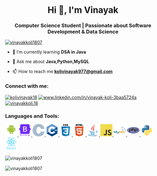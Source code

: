 

<!--
**Vinayakkoli1807/Vinayakkoli1807** is a ✨ _special_ ✨ repository because its `README.md` (this file) appears on your GitHub profile.

Here are some ideas to get you started:

- 🔭 I’m currently working on ...
- 🌱 I’m currently learning ...
- 👯 I’m looking to collaborate on ...
- 🤔 I’m looking for help with ...
- 💬 Ask me about ...
- 📫 How to reach me: ...
- 😄 Pronouns: ...
- ⚡ Fun fact: ...

# Hi there, I'm Vinayak 👋

🎓 I'm a Computer Science student passionate about Software development and Data science, and building cool stuff with code.

### 👨‍💻 Tech Stack
- 💻 Languages: Java, Python, JavaScript
- 🌐 Frontend: HTML, CSS, React.js, Bootstrap
- 🛠️ Backend:  MySQL
- 🔧 Tools: Git, GitHub, VS Code, NetBeans

### 🌱 Currently Learning
- DSA in Java

### 🧠 Projects I'm Proud Of
| Project | Description | Tech |
|--------|-------------|------|
| **Online Yoga & Home Remedies** | Online Yoga Classes with e-commerce products | Java, MySQL, Html, Css, Js, Bootstrap|
| **Restaurant Webpage** | Simple Cafe Webpage with menu options | Html, Css, JavaScript |



### 💬 Let's Connect!
LinkedIn  : www.linkedin.com/in/vinayak-koli-3baa5724a

---
-->
<h1 align="center">Hi 👋, I'm Vinayak</h1>
<h3 align="center">Computer Science Student | Passionate about Software Development & Data Science</h3>

<p align="left"> <a href="https://github.com/ryo-ma/github-profile-trophy"><img src="https://github-profile-trophy.vercel.app/?username=vinayakkoli1807" alt="vinayakkoli1807" /></a> </p>

- 🌱 I’m currently learning **DSA in Java**

- 💬 Ask me about **Java,Python,MySQL**

- 📫 How to reach me **kolivinayak977@gmail.com**

<h3 align="left">Connect with me:</h3>
<p align="left">
<a href="https://twitter.com/kolivinayak18" target="blank"><img align="center" src="https://raw.githubusercontent.com/rahuldkjain/github-profile-readme-generator/master/src/images/icons/Social/twitter.svg" alt="kolivinayak18" height="30" width="40" /></a>
<a href="https://linkedin.com/in/www.linkedin.com/in/vinayak-koli-3baa5724a" target="blank"><img align="center" src="https://raw.githubusercontent.com/rahuldkjain/github-profile-readme-generator/master/src/images/icons/Social/linked-in-alt.svg" alt="www.linkedin.com/in/vinayak-koli-3baa5724a" height="30" width="40" /></a>
<a href="https://instagram.com/vinayakkoli.18" target="blank"><img align="center" src="https://raw.githubusercontent.com/rahuldkjain/github-profile-readme-generator/master/src/images/icons/Social/instagram.svg" alt="vinayakkoli.18" height="30" width="40" /></a>
</p>

<h3 align="left">Languages and Tools:</h3>
<p align="left"> <a href="https://developer.android.com" target="_blank" rel="noreferrer"> <img src="https://raw.githubusercontent.com/devicons/devicon/master/icons/android/android-original-wordmark.svg" alt="android" width="40" height="40"/> </a> <a href="https://getbootstrap.com" target="_blank" rel="noreferrer"> <img src="https://raw.githubusercontent.com/devicons/devicon/master/icons/bootstrap/bootstrap-plain-wordmark.svg" alt="bootstrap" width="40" height="40"/> </a> <a href="https://www.cprogramming.com/" target="_blank" rel="noreferrer"> <img src="https://raw.githubusercontent.com/devicons/devicon/master/icons/c/c-original.svg" alt="c" width="40" height="40"/> </a> <a href="https://www.w3schools.com/cpp/" target="_blank" rel="noreferrer"> <img src="https://raw.githubusercontent.com/devicons/devicon/master/icons/cplusplus/cplusplus-original.svg" alt="cplusplus" width="40" height="40"/> </a> <a href="https://www.w3schools.com/css/" target="_blank" rel="noreferrer"> <img src="https://raw.githubusercontent.com/devicons/devicon/master/icons/css3/css3-original-wordmark.svg" alt="css3" width="40" height="40"/> </a> <a href="https://www.w3.org/html/" target="_blank" rel="noreferrer"> <img src="https://raw.githubusercontent.com/devicons/devicon/master/icons/html5/html5-original-wordmark.svg" alt="html5" width="40" height="40"/> </a> <a href="https://www.java.com" target="_blank" rel="noreferrer"> <img src="https://raw.githubusercontent.com/devicons/devicon/master/icons/java/java-original.svg" alt="java" width="40" height="40"/> </a> <a href="https://developer.mozilla.org/en-US/docs/Web/JavaScript" target="_blank" rel="noreferrer"> <img src="https://raw.githubusercontent.com/devicons/devicon/master/icons/javascript/javascript-original.svg" alt="javascript" width="40" height="40"/> </a> <a href="https://www.mysql.com/" target="_blank" rel="noreferrer"> <img src="https://raw.githubusercontent.com/devicons/devicon/master/icons/mysql/mysql-original-wordmark.svg" alt="mysql" width="40" height="40"/> </a> <a href="https://www.php.net" target="_blank" rel="noreferrer"> <img src="https://raw.githubusercontent.com/devicons/devicon/master/icons/php/php-original.svg" alt="php" width="40" height="40"/> </a> <a href="https://www.python.org" target="_blank" rel="noreferrer"> <img src="https://raw.githubusercontent.com/devicons/devicon/master/icons/python/python-original.svg" alt="python" width="40" height="40"/> </a> <a href="https://reactjs.org/" target="_blank" rel="noreferrer"> <img src="https://raw.githubusercontent.com/devicons/devicon/master/icons/react/react-original-wordmark.svg" alt="react" width="40" height="40"/> </a> </p>

<p><img align="center" src="https://github-readme-stats.vercel.app/api/top-langs?username=vinayakkoli1807&show_icons=true&locale=en&layout=compact" alt="vinayakkoli1807" /></p>

<p><img align="center" src="https://github-readme-streak-stats.herokuapp.com/?user=vinayakkoli1807&" alt="vinayakkoli1807" /></p>
